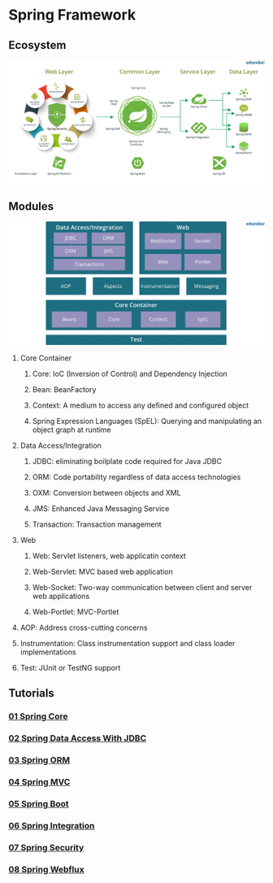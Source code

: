 # Spring Framework

## Ecosystem

![ecosys](images/ecosys.png)

## Modules

![modules](images/spring-overview.png)

1. Core Container

	1. Core: IoC (Inversion of Control) and Dependency Injection

	2. Bean: BeanFactory

	3. Context: A medium to access any defined and configured object

	4. Spring Expression Languages (SpEL): Querying and manipulating an object graph at runtime

2. Data Access/Integration

	1. JDBC: eliminating boilplate code required for Java JDBC

	2. ORM: Code portability regardless of data access technologies

	3. OXM: Conversion between objects and XML

	4. JMS: Enhanced Java Messaging Service

	5. Transaction: Transaction management

3. Web

	1. Web: Servlet listeners, web applicatin context

	2. Web-Servlet: MVC based web application

	3. Web-Socket: Two-way communication between client and server web applications

	4. Web-Portlet: MVC-Portlet




4. AOP: Address cross-cutting concerns

5. Instrumentation: Class instrumentation support and class loader implementations

6. Test: JUnit or TestNG support

## Tutorials 

### [01 Spring Core](01-core/README.md)
### [02 Spring Data Access With JDBC](02-jdbc/README.md)
### [03 Spring ORM](03-orm/README.md)
### [04 Spring MVC](04-mvc/README.md)
### [05 Spring Boot](05-boot/README.md)
### [06 Spring Integration](06-integ/README.md)
### [07 Spring Security](07-security/README.md)
### [08 Spring Webflux](08-webflux/README.md)
